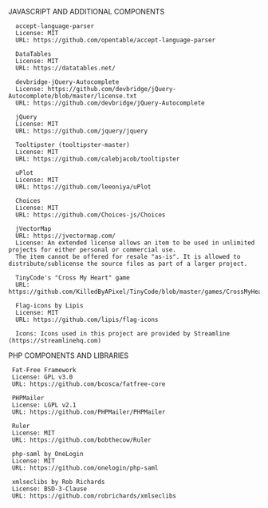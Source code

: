 JAVASCRIPT AND ADDITIONAL COMPONENTS

      accept-language-parser
      License: MIT
      URL: https://github.com/opentable/accept-language-parser

      DataTables
      License: MIT
      URL: https://datatables.net/

      devbridge-jQuery-Autocomplete
      License: https://github.com/devbridge/jQuery-Autocomplete/blob/master/license.txt
      URL: https://github.com/devbridge/jQuery-Autocomplete

      jQuery
      License: MIT
      URL: https://github.com/jquery/jquery

      Tooltipster (tooltipster-master)
      License: MIT
      URL: https://github.com/calebjacob/tooltipster

      uPlot
      License: MIT
      URL: https://github.com/leeoniya/uPlot

      Choices
      License: MIT
      URL: https://github.com/Choices-js/Choices

      jVectorMap
      URL: https://jvectormap.com/
      License: An extended license allows an item to be used in unlimited projects for either personal or commercial use.
      The item cannot be offered for resale "as-is". It is allowed to distribute/sublicense the source files as part of a larger project.

      TinyCode's "Cross My Heart" game
      URL: https://github.com/KilledByAPixel/TinyCode/blob/master/games/CrossMyHeart/index256.html

      Flag-icons by Lipis
      License: MIT
      URL: https://github.com/lipis/flag-icons

      Icons: Icons used in this project are provided by Streamline (https://streamlinehq.com)

PHP COMPONENTS AND LIBRARIES

     Fat-Free Framework
     License: GPL v3.0
     URL: https://github.com/bcosca/fatfree-core

     PHPMailer
     License: LGPL v2.1
     URL: https://github.com/PHPMailer/PHPMailer

     Ruler
     License: MIT
     URL: https://github.com/bobthecow/Ruler

     php-saml by OneLogin
     License: MIT
     URL: https://github.com/onelogin/php-saml

     xmlseclibs by Rob Richards
     License: BSD-3-Clause
     URL: https://github.com/robrichards/xmlseclibs
